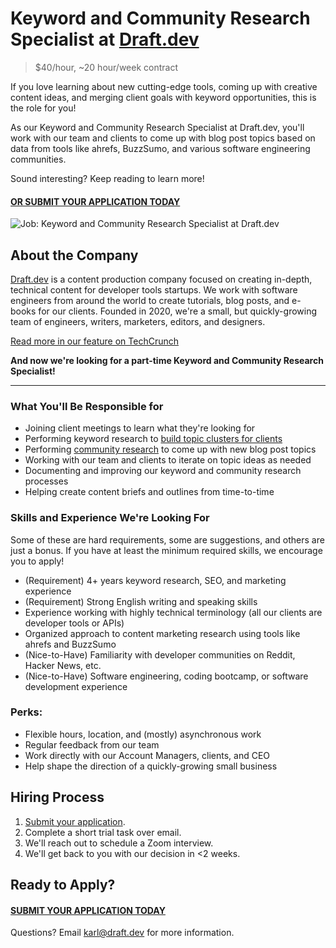 # Keyword and Community Research Specialist at [Draft.dev](https://draft.dev/)
> $40/hour, ~20 hour/week contract

If you love learning about new cutting-edge tools, coming up with creative content ideas, and merging client goals with keyword opportunities, this is the role for you!

As our Keyword and Community Research Specialist at Draft.dev, you'll work with our team and clients to come up with blog post topics based on data from tools like ahrefs, BuzzSumo, and various software engineering communities.

Sound interesting? Keep reading to learn more!

#### [OR SUBMIT YOUR APPLICATION TODAY](https://airtable.com/shryqAkoyZELVta6H)

![Job: Keyword and Community Research Specialist at Draft.dev](https://i.imgur.com/LVVBkiV.jpg)

## About the Company
[Draft.dev](https://draft.dev/) is a content production company focused on creating in-depth, technical content for developer tools startups. We work with software engineers from around the world to create tutorials, blog posts, and e-books for our clients. Founded in 2020, we're a small, but quickly-growing team of engineers, writers, marketers, editors, and designers.

[Read more in our feature on TechCrunch](https://techcrunch.com/2021/07/29/draft-dev-ceo-karl-hughes-on-the-importance-of-using-experts-in-developer-marketing/)

**And now we're looking for a part-time Keyword and Community Research Specialist!**

-----

### What You'll Be Responsible for

- Joining client meetings to learn what they're looking for
- Performing keyword research to [build topic clusters for clients](https://draft.dev/learn/topic-clusters)
- Performing [community research](https://draft.dev/learn/community-research) to come up with new blog post topics
- Working with our team and clients to iterate on topic ideas as needed
- Documenting and improving our keyword and community research processes
- Helping create content briefs and outlines from time-to-time

### Skills and Experience We're Looking For
Some of these are hard requirements, some are suggestions, and others are just a bonus. If you have at least the minimum required skills, we encourage you to apply!

- (Requirement) 4+ years keyword research, SEO, and marketing experience
- (Requirement) Strong English writing and speaking skills
- Experience working with highly technical terminology (all our clients are developer tools or APIs)
- Organized approach to content marketing research using tools like ahrefs and BuzzSumo
- (Nice-to-Have) Familiarity with developer communities on Reddit, Hacker News, etc.
- (Nice-to-Have) Software engineering, coding bootcamp, or software development experience

### Perks:
- Flexible hours, location, and (mostly) asynchronous work
- Regular feedback from our team
- Work directly with our Account Managers, clients, and CEO
- Help shape the direction of a quickly-growing small business

## Hiring Process
1. [Submit your application](https://airtable.com/shryqAkoyZELVta6H).
2. Complete a short trial task over email.
3. We'll reach out to schedule a Zoom interview.
6. We'll get back to you with our decision in <2 weeks.

## Ready to Apply?

#### [SUBMIT YOUR APPLICATION TODAY](https://airtable.com/shryqAkoyZELVta6H)

Questions? Email [karl@draft.dev](mailto:karl@draft.dev) for more information.
